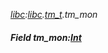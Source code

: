 _[libc](../../modules/libc/libc-module.md):[libc](../../modules/libc/libc-module.md).[tm\_t](../../modules/libc/libc-tm_t.md).tm\_mon_
##### Field tm\_mon:[Int](../../modules/wonkey/wonkey-types-int.md)
